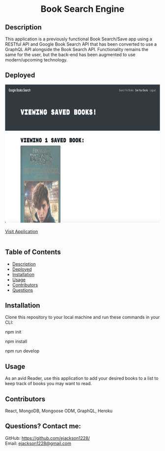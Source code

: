 # <h1 align="center">Book Search Engine</h1>

## Description
This application is a previously functional Book Search/Save app using a RESTful API and Google Book Search API that has been converted to use a GraphQL API alongside the Book Search API. Functionality remains the same for the user, but the back-end has been augmented to use modern/upcoming technology.

## Deployed

<img src="./images/BookSearchEngine_screenshot.jpg" src="application" width="600px" height="450px"/>

<br>
<br>
<a href="https://warm-peak-52965.herokuapp.com/">Visit Application</a>
<br>
<br>


## Table of Contents
  - [Description](#description)
  - [Deployed](#deployed)
  - [Installation](#installation)
  - [Usage](#usage)
  - [Contributors](#contributors)
  - [Questions](#questions)

## Installation
Clone this repository to your local machine and run these commands in your CLI:

npm init 

npm install

npm run develop

## Usage
As an avid Reader, use this application to add your desired books to a list to keep track of books you may want to read.


## Contributors
React, MongoDB, Mongoose ODM, GraphQL, Heroku


## Questions? Contact me:
GitHub: https://github.com/ejackson1228/ <br>
Email: ejackson1228@gmail.com
